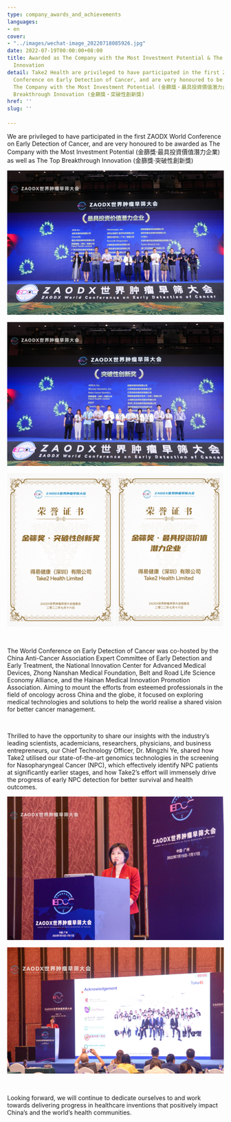 ```yaml
---
type: company_awards_and_achievements
languages:
- en
cover:
- "../images/wechat-image_20220718085926.jpg"
date: 2022-07-19T00:00:00+08:00
title: Awarded as The Company with the Most Investment Potential & The Top Breakthrough
  Innovation
detail: Take2 Health are privileged to have participated in the first ZAODX World
  Conference on Early Detection of Cancer, and are very honoured to be awarded as
  The Company with the Most Investment Potential (金篩獎‧最具投資價值潛力企業) as well as The Top
  Breakthrough Innovation (金篩獎‧突破性創新獎)
href: ''
slug: ''

---
```

We are privileged to have participated in the first ZAODX World Conference on Early Detection of Cancer, and are very honoured to be awarded as The Company with the Most Investment Potential (金篩獎‧最具投資價值潛力企業) as well as The Top Breakthrough Innovation (金篩獎‧突破性創新獎)

![](../images/6e5f14e2a3b245c8227f62fb02c2e26.jpg)

![](../images/a4b5b6eebb66da42767c97aa7941e35.jpg)

![](../images/wechat-image_20220718154312.jpg)

<br/>

The World Conference on Early Detection of Cancer was co-hosted by the China Anti-Cancer Association Expert Committee of Early Detection and Early Treatment, the National Innovation Center for Advanced Medical Devices, Zhong Nanshan Medical Foundation, Belt and Road Life Science Economy Alliance, and the Hainan Medical Innovation Promotion Association. Aiming to mount the efforts from esteemed professionals in the field of oncology across China and the globe, it focused on exploring medical technologies and solutions to help the world realise a shared vision for better cancer management.

<br/>

Thrilled to have the opportunity to share our insights with the industry’s leading scientists, academicians, researchers, physicians, and business entrepreneurs, our Chief Technology Officer, Dr. Mingzhi Ye, shared how Take2 utilised our state-of-the-art genomics technologies in the screening for Nasopharyngeal Cancer (NPC), which effectively identify NPC patients at significantly earlier stages, and how Take2’s effort will immensely drive the progress of early NPC detection for better survival and health outcomes.

![](../images/wechat-image_20220718085926.jpg)

![](../images/wechat-image_20220718085738_crop.jpg)

<br/>

Looking forward, we will continue to dedicate ourselves to and work towards delivering progress in healthcare inventions that positively impact China’s and the world’s health communities.